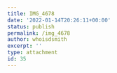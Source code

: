 ```yaml
---
title: IMG_4678
date: '2022-01-14T20:26:11+00:00'
status: publish
permalink: /img_4678
author: whoisdsmith
excerpt: ''
type: attachment
id: 35
---
```

<!DOCTYPE html PUBLIC "-//W3C//DTD HTML 4.0 Transitional//EN" "http://www.w3.org/TR/REC-html40/loose.dtd">
<?xml encoding="UTF-8">
